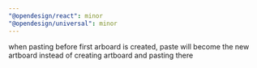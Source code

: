 ```yaml
---
"@opendesign/react": minor
"@opendesign/universal": minor
---
```


when pasting before first arboard is created, paste will become the new artboard instead of creating artboard and pasting there
